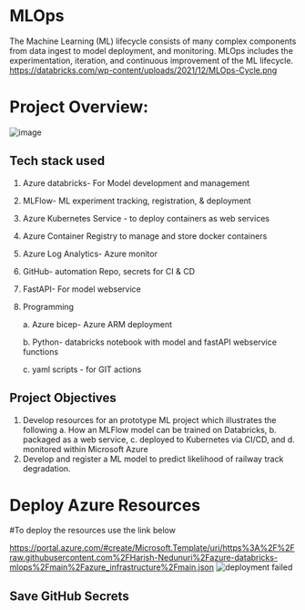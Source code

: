 # MLOps
The Machine Learning (ML) lifecycle consists of many complex components from data ingest to model deployment, and monitoring. MLOps includes the experimentation, iteration, and continuous improvement of the ML lifecycle.
https://databricks.com/wp-content/uploads/2021/12/MLOps-Cycle.png
# Project Overview:
 ![image](https://user-images.githubusercontent.com/97321212/166095207-d89e2b18-e9d9-450c-80fd-652b03d95d69.png)
## Tech stack used 
1. Azure databricks- For Model development  and management
2. MLFlow- ML experiment tracking, registration, & deployment
3. Azure Kubernetes Service - to deploy containers as web services 
4. Azure Container Registry to manage and store docker containers
5. Azure Log Analytics- Azure monitor
6. GitHub- automation Repo, secrets for CI & CD
7. FastAPI- For model webservice
8. Programming 

    a. Azure bicep- Azure ARM deployment 
       
    b. Python- databricks notebook with model  and fastAPI webservice functions
    
    c. yaml scripts - for GIT actions
 

## Project Objectives
1. Develop resources for an prototype ML project which illustrates the following
    a. How an MLFlow model can be trained on Databricks, 
    b. packaged as a web service, 
    c. deployed to Kubernetes via CI/CD, and 
    d. monitored within Microsoft Azure
2. Develop and register a ML model to predict likelihood of railway track degradation.

# Deploy Azure Resources

#To deploy the resources use the link below

https://portal.azure.com/#create/Microsoft.Template/uri/https%3A%2F%2Fraw.githubusercontent.com%2FHarish-Nedunuri%2Fazure-databricks-mlops%2Fmain%2Fazure_infrastructure%2Fmain.json
![deployment failed](https://user-images.githubusercontent.com/97321212/166141017-2024d8fc-df05-4726-910b-ecbd2dd74352.JPG)

## Save GitHub Secrets



